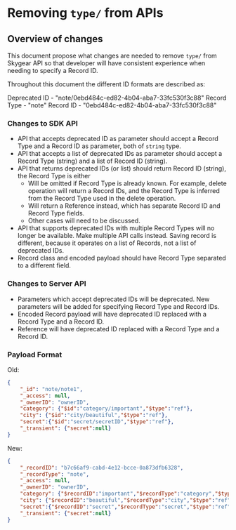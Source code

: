 # Removing `type/` from APIs

## Overview of changes

This document propose what changes are needed to remove `type/` from Skygear API
so that developer will have consistent experience when needing to specify
a Record ID.

Throughout this document the different ID formats are described as:

Deprecated ID - "note/0ebd484c-ed82-4b04-aba7-33fc530f3c88"
Record Type - "note"
Record ID - "0ebd484c-ed82-4b04-aba7-33fc530f3c88"

### Changes to SDK API

* API that accepts deprecated ID as parameter should accept a Record Type and
  a Record ID as parameter, both of `string` type.
* API that accepts a list of deprecated IDs as parameter should accept a Record
  Type (string) and a list of Record ID (string).
* API that returns deprecated IDs (or list) should return Record ID (string),
  the Record Type is either
  * Will be omitted if Record Type is already known. For example, delete
    operation will return a Record IDs, and the Record Type is inferred from
    the Record Type used in the delete operation.
  * Will return a Reference instead, which has separate Record ID and Record
    Type fields.
  * Other cases will need to be discussed.
* API that supports deprecated IDs with multiple Record Types will no longer
  be available. Make multiple API calls instead. Saving record is different,
  because it operates on a list of Records, not a list of deprecated IDs.
* Record class and encoded payload should have Record Type separated
  to a different field.

### Changes to Server API

* Parameters which accept deprecated IDs will be deprecated. New parameters
  will be added for specifying Record Type and Record IDs.
* Encoded Record payload will have deprecated ID replaced with a Record Type
  and a Record ID.
* Reference will have deprecated ID replaced with a Record Type and
  a Record ID.

### Payload Format

Old:

```json
{
	"_id": "note/note1",
	"_access": null,
	"_ownerID": "ownerID",
	"category": {"$id":"category/important","$type":"ref"},
	"city": {"$id":"city/beautiful","$type":"ref"},
	"secret":{"$id":"secret/secretID","$type":"ref"},
	"_transient": {"secret":null}
}
```

New:

```json
{
	"_recordID": "b7c66af9-cabd-4e12-bcce-0a873dfb6328",
	"_recordType": "note",
	"_access": null,
	"_ownerID": "ownerID",
	"category": {"$recordID":"important","$recordType":"category","$type":"ref"},
	"city": {"$recordID":"beautiful","$recordType":"city","$type":"ref"},
	"secret":{"$recordID":"secret","$recordType":"secret","$type":"ref"},
	"_transient": {"secret":null}
}
```
